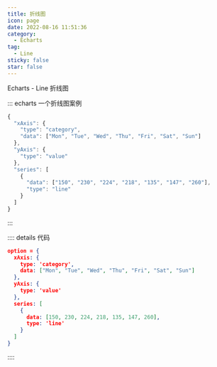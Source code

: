 ```yaml
---
title: 折线图
icon: page
date: 2022-08-16 11:51:36
category:
  - Echarts
tag:
  - Line
sticky: false
star: false
---
```


Echarts - Line 折线图

<!-- more -->

::: echarts 一个折线图案例

```js
{
  "xAxis": {
    "type": "category",
    "data": ["Mon", "Tue", "Wed", "Thu", "Fri", "Sat", "Sun"]
  },
  "yAxis": {
    "type": "value"
  },
  "series": [
    {
      "data": ["150", "230", "224", "218", "135", "147", "260"],
      "type": "line"
    }
  ]
}
```

:::


:::: details 代码

```json
option = {
  xAxis: {
    type: 'category',
    data: ["Mon", "Tue", "Wed", "Thu", "Fri", "Sat", "Sun"]
  },
  yAxis: {
    type: 'value'
  },
  series: [
    {
      data: [150, 230, 224, 218, 135, 147, 260],
      type: 'line'
    }
  ]
}
```

::::